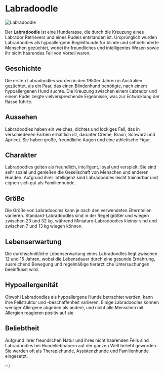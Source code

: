 # Labradoodle

![Labradoodle](https://upload.wikimedia.org/wikipedia/commons/thumb/3/34/AustralianLabradoodle.jpg/320px-AustralianLabradoodle.jpg)

Der **Labradoodle** ist eine Hunderasse, die durch die Kreuzung eines Labrador Retrievers und eines Pudels entstanden ist. Ursprünglich wurden Labradoodles als hypoallergene Begleithunde für blinde und sehbehinderte Menschen gezüchtet, wobei ihr freundliches und intelligentes Wesen sowie ihr nicht haarendes Fell von Vorteil waren.

## Geschichte

Die ersten Labradoodles wurden in den 1950er Jahren in Australien gezüchtet, als ein Paar, das einen Blindenhund benötigte, nach einem hypoallergenen Hund suchte. Die Kreuzung zwischen einem Labrador und einem Pudel zeigte vielversprechende Ergebnisse, was zur Entwicklung der Rasse führte.

## Aussehen

Labradoodles haben ein weiches, dichtes und lockiges Fell, das in verschiedenen Farben erhältlich ist, darunter Creme, Braun, Schwarz und Apricot. Sie haben große, freundliche Augen und eine athletische Figur.

## Charakter

Labradoodles gelten als freundlich, intelligent, loyal und verspielt. Sie sind sehr sozial und genießen die Gesellschaft von Menschen und anderen Hunden. Aufgrund ihrer Intelligenz sind Labradoodles leicht trainierbar und eignen sich gut als Familienhunde.

## Größe

Die Größe von Labradoodles kann je nach den verwendeten Elternteilen variieren. Standard-Labradoodles sind in der Regel größer und wiegen zwischen 23 und 32 kg, während Miniature-Labradoodles kleiner sind und zwischen 7 und 13 kg wiegen können.

## Lebenserwartung

Die durchschnittliche Lebenserwartung eines Labradoodles liegt zwischen 12 und 15 Jahren, wobei die Lebensdauer durch eine gesunde Ernährung, ausreichend Bewegung und regelmäßige tierärztliche Untersuchungen beeinflusst wird.

## Hypoallergenität

Obwohl Labradoodles als hypoallergene Hunde betrachtet werden, kann ihre Fellstruktur und -beschaffenheit variieren. Einige Labradoodles können weniger Allergene abgeben als andere, und nicht alle Menschen mit Allergien reagieren positiv auf sie.

## Beliebtheit

Aufgrund ihrer freundlichen Natur und ihres nicht haarenden Fells sind Labradoodles bei Hundeliebhabern auf der ganzen Welt beliebt geworden. Sie werden oft als Therapiehunde, Assistenzhunde und Familienhunde eingesetzt.

:-)
